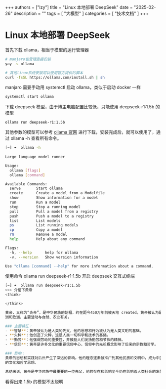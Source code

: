 +++
authors = ["lzy"]
title = "Linux 本地部署 DeepSeek"
date = "2025-02-26"
description = ""
tags = [
    "大模型"
]
categories = [
    "技术文档"
]
+++

# Linux 本地部署 DeepSeek

首先下载 ollama，相当于模型的运行管理器

```bash
# manjaro包管理直接安装
yay -s ollama

# 其他linux系统安装可以使用官方提供的脚本
curl -fsSL https://ollama.com/install.sh | sh
```

manjaro 需要手动用 systemctl 启动 ollama，类似于启动 docker 一样

```bash
systemctl start ollama
```

下载 deepseek 模型，由于博主电脑配置比较低，只能使用 deepseek-r1:1.5b 的模型

```
ollama run deepseek-r1:1.5b
```

其他参数的模型可以参考 [ollama 官网](https://ollama.com/library/deepseek-r1) 进行下载，安装完成后，就可以使用了，通过 ollama -h 查看所有命令。

```bash
[~] ➜  ollama -h       
                                                                             
Large language model runner

Usage:
  ollama [flags]
  ollama [command]

Available Commands:
  serve       Start ollama
  create      Create a model from a Modelfile
  show        Show information for a model
  run         Run a model
  stop        Stop a running model
  pull        Pull a model from a registry
  push        Push a model to a registry
  list        List models
  ps          List running models
  cp          Copy a model
  rm          Remove a model
  help        Help about any command

Flags:
  -h, --help      help for ollama
  -v, --version   Show version information

Use "ollama [command] --help" for more information about a command.
```

使用命令 ollama run deepseek-r1:1.5b 开启 deepseek 交互式终端

```bash
[~] ➜  ollama run deepseek-r1:1.5b                                                                   [14:37:19]
>>> 介绍下黄帝
<think>

</think>

黄帝，又称为“炎帝”，是中华民族的始祖，约在距今450万年前被天地 created。黄帝被认为是人类的第一个存在，他的活动时期（约310万年之前）生活在非洲、亚
洲和欧洲，主要活动与自然、农业有关。

### 主要特征：
- **智慧**：黄帝被认为是人类的先父，他的思想和行为被认为是人类文明的基础。
- **火种**：他创造了火种，这是人类一切科学和技术的基础。
- **勤劳**：他强调劳动的重要性，并鼓励人们发扬勤劳和节俭的精神。
- **信仰**：黄帝是许多文化的重要信仰中心，信仰中的先祖概念影响了后来的宗教和哲学。

### 影响：
黄帝的思想和实践对后世产生了深远的影响。他的理念逐渐被推广到其他民族和文明中，成为中国传统文化的重要组成部分。今天，我们仍可以看到许多与黄帝相关
的文化和哲学思想。

总结来说，黄帝是中华民族中最重要的一位先父，他的存在和影响至今仍在影响着人类社会的发展。
```

看得出来 1.5b 的模型不太聪明
